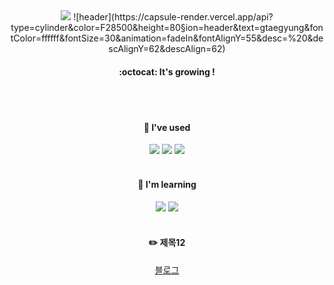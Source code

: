 <div align="center"> 

<img src="스크린샷 2023-11-12 오후 9.45.07.png">
![header](https://capsule-render.vercel.app/api?type=cylinder&color=F28500&height=80&section=header&text=gtaegyung&fontColor=ffffff&fontSize=30&animation=fadeIn&fontAlignY=55&desc=%20&descAlignY=62&descAlign=62)
  
####  :octocat: It's growing !

  
 <br/>
 <br/>
  
####  :deciduous_tree: I've used
<img src="https://img.shields.io/badge/JAVA-007396?style=for-the-badge&logo=Java&logoColor=white">
<img src="https://img.shields.io/badge/Spring-6DB33F?style=for-the-badge&logo=Spring&logoColor=white">
<img src="https://img.shields.io/badge/github-181717?style=for-the-badge&logo=github&logoColor=white">
 
   <br/>
   <br/>

####  :school_satchel: I'm learning
<img src="https://img.shields.io/badge/MySQL-4479A1?style=for-the-badge&logo=MySQL&logoColor=white">
<img src="https://img.shields.io/badge/aws-232F3E?style=for-the-badge&logo=Amazon aws&logoColor=white">
   
   <br/>
   <br/>
   
####  :pencil2: 제목12 
[블로그](https://taeging.tistory.com/)

    

</div>

